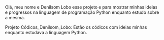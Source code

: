 Olá, meu nome e Denilsom Lobo esse projeto e para mostrar minhas ideias e progressos na linguagem de programação Python enquanto estudo sobre a mesma.

Projeto Códicos_Denilsom_Lobo: Estão os códicos com ideias minhas enquanto estudava a linguagem Python.